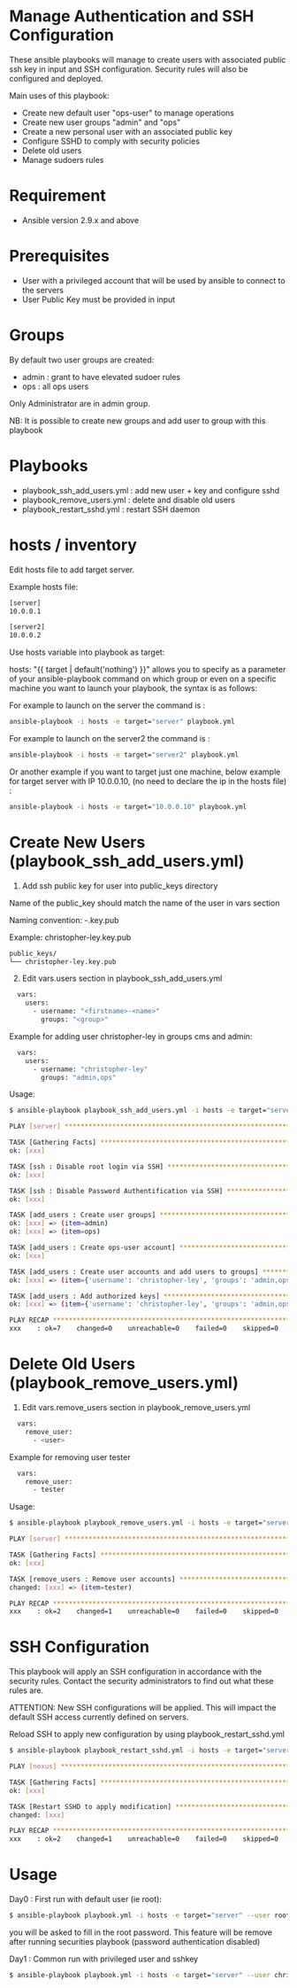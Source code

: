 # Manage Authentication and SSH Configuration

These ansible playbooks will manage to create users with associated public ssh key in input and SSH configuration. Security rules will also be configured and deployed.

Main uses of this playbook:
- Create new default user "ops-user" to manage operations
- Create new user groups "admin" and "ops"
- Create a new personal user with an associated public key 
- Configure SSHD to comply with security policies 
- Delete old users
- Manage sudoers rules

# Requirement
- Ansible version 2.9.x and above

# Prerequisites
- User with a privileged account that will be used by ansible to connect to the servers
- User Public Key must be provided in input 

# Groups

By default two user groups are created:
- admin : grant to have elevated sudoer rules
- ops : all ops users


Only Administrator are in admin group.

NB: It is possible to create new groups and add user to group with this playbook

# Playbooks

- playbook_ssh_add_users.yml : add new user + key and configure sshd 
- playbook_remove_users.yml : delete and disable old users
- playbook_restart_sshd.yml : restart SSH daemon


# hosts / inventory

Edit hosts file to add target server.

Example hosts file:
```bash
[server]
10.0.0.1

[server2]
10.0.0.2
```

Use hosts variable into playbook as target:

hosts: "{{ target | default('nothing') }}" allows you to specify as a parameter of your ansible-playbook command on which group or even on a specific machine you want to launch your playbook, the syntax is as follows:



For example to launch on the server the command is :
```bash
ansible-playbook -i hosts -e target="server" playbook.yml
```

For example to launch on the server2 the command is :
```bash
ansible-playbook -i hosts -e target="server2" playbook.yml 
```

Or another example if you want to target just one machine, below example for target server with IP 10.0.0.10, (no need to declare the ip in the hosts file) :
```bash
ansible-playbook -i hosts -e target="10.0.0.10" playbook.yml 
```

# Create New Users (playbook_ssh_add_users.yml)

1) Add ssh public key for user into public_keys directory

Name of the public_key should match the name of the user in vars section

Naming convention:
<firstname>-<name>.key.pub

Example:
christopher-ley.key.pub

```bash
public_keys/
└── christopher-ley.key.pub
```

2) Edit vars.users section in playbook_ssh_add_users.yml

```bash
  vars:
    users:
      - username: "<firstname>-<name>"
        groups: "<group>"
```

Example for adding user christopher-ley in groups cms and admin:

```bash
  vars:
    users:
      - username: "christopher-ley"
        groups: "admin,ops"
```

Usage: 
```bash
$ ansible-playbook playbook_ssh_add_users.yml -i hosts -e target="server" --user <privileged user> --private-key=<private_key>  | or use --user "root" --ask-pass if first run

PLAY [server] ****************************************************************************************************************************************************************************************************

TASK [Gathering Facts] ******************************************************************************************************************************************************************************************
ok: [xxx]

TASK [ssh : Disable root login via SSH] *************************************************************************************************************************************************************************
ok: [xxx]

TASK [ssh : Disable Password Authentification via SSH] **********************************************************************************************************************************************************
ok: [xxx]

TASK [add_users : Create user groups] ***************************************************************************************************************************************************************************
ok: [xxx] => (item=admin)
ok: [xxx] => (item=ops)

TASK [add_users : Create ops-user account] *******************************************************************************************************************************************************************
ok: [xxx]

TASK [add_users : Create user accounts and add users to groups] *************************************************************************************************************************************************
ok: [xxx] => (item={'username': 'christopher-ley', 'groups': 'admin,ops'})

TASK [add_users : Add authorized keys] **************************************************************************************************************************************************************************
ok: [xxx] => (item={'username': 'christopher-ley', 'groups': 'admin,ops'})

PLAY RECAP ******************************************************************************************************************************************************************************************************
xxx    : ok=7    changed=0    unreachable=0    failed=0    skipped=0    rescued=0    ignored=0
```

# Delete Old Users (playbook_remove_users.yml)

1) Edit vars.remove_users section in playbook_remove_users.yml

```bash
  vars:
    remove_user:
      - <user>
```

Example for removing user tester

```bash
  vars:
    remove_user:
      - tester
```
Usage:
```bash
$ ansible-playbook playbook_remove_users.yml -i hosts -e target="server" --user christopher-ley --private-key=/home/christopher/.ssh/cley_id_rsa

PLAY [server] ****************************************************************************************************************************************************************************************************

TASK [Gathering Facts] ******************************************************************************************************************************************************************************************
ok: [xxx]

TASK [remove_users : Remove user accounts] **********************************************************************************************************************************************************************
changed: [xxx] => (item=tester)

PLAY RECAP ******************************************************************************************************************************************************************************************************
xxx    : ok=2    changed=1    unreachable=0    failed=0    skipped=0    rescued=0    ignored=0
```

# SSH Configuration

This playbook will apply an SSH configuration in accordance with the security rules.
Contact the security administrators to find out what these rules are.

ATTENTION: New SSH configurations will be applied.
This will impact the default SSH access currently defined on servers.

Reload SSH to apply new configuration by using playbook_restart_sshd.yml
```bash
$ ansible-playbook playbook_restart_sshd.yml -i hosts -e target="server" --user christopher-ley --private-key=/home/christopher/.ssh/cley_id_rsa

PLAY [nexus] ****************************************************************************************************************************************************************************************************

TASK [Gathering Facts] ******************************************************************************************************************************************************************************************
ok: [xxx]

TASK [Restart SSHD to apply modification] ***********************************************************************************************************************************************************************
changed: [xxx]

PLAY RECAP ******************************************************************************************************************************************************************************************************
xxx    : ok=2    changed=1    unreachable=0    failed=0    skipped=0    rescued=0    ignored=0
```

# Usage

Day0 : First run with default user (ie root):
```bash
$ ansible-playbook playbook.yml -i hosts -e target="server" --user root --ask-pass
```
you will be asked to fill in the root password.
This feature will be remove after running securities playbook (password authentication disabled)

Day1 : Common run with privileged user and sshkey
```bash
$ ansible-playbook playbook.yml -i hosts -e target="server" --user christopher-ley --private-key=/home/christopher/.ssh/cley_id_rsa
```

